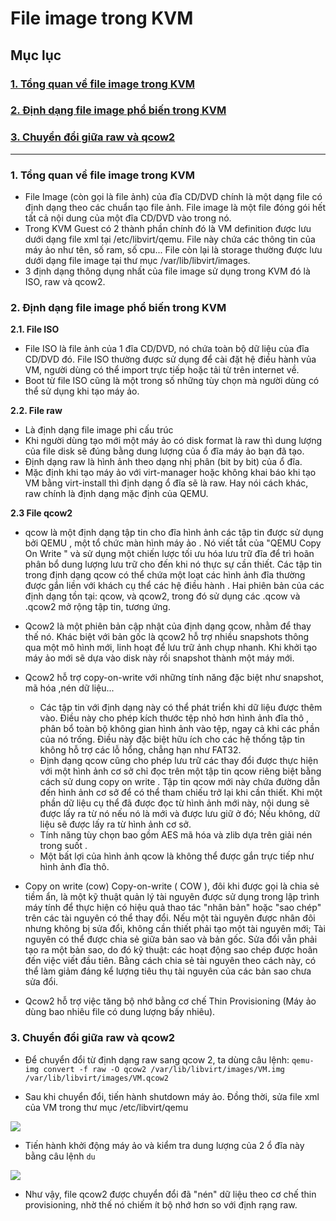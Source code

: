 # File image trong KVM

## Mục lục

### [1. Tổng quan về file image trong KVM](#tong-quan)

### [2. Định dạng file image phổ biến trong KVM](#image)

### [3. Chuyển đổi giữa raw và qcow2](#chuyen-doi)

---

### <a name = "tong-quan"> 1. Tổng quan về file image trong KVM </a>

- File Image (còn gọi là file ảnh) của đĩa CD/DVD chính là một dạng file có định dạng theo các chuẩn tạo file ảnh. File image  là một file đóng gói hết tất cả nội dung của một đĩa CD/DVD vào trong nó.
- Trong KVM Guest có 2 thành phần chính đó là VM definition được lưu dưới dạng file xml tại /etc/libvirt/qemu. File này chứa các thông tin của máy ảo như tên, số ram, số cpu... File còn lại là storage thường được lưu dưới dạng file image tại thư mục /var/lib/libvirt/images.
- 3 định dạng thông dụng nhất của file image sử dụng trong KVM đó là ISO, raw và qcow2.

### <a name ="image"> 2. Định dạng file image phổ biến trong KVM </a>

**2.1. File ISO**

- File ISO là file ảnh của 1 đĩa CD/DVD, nó chứa toàn bộ dữ liệu của đĩa CD/DVD đó. File ISO thường được sử dụng để cài đặt hệ điều hành vủa VM, người dùng có thể import trực tiếp hoặc tải từ trên internet về.
- Boot từ file ISO cũng là một trong số những tùy chọn mà người dùng có thể sử dụng khi tạo máy ảo.


**2.2. File raw**

- Là định dạng file image phi cấu trúc
- Khi người dùng tạo mới một máy ảo có disk format là raw thì dung lượng của file disk sẽ đúng bằng dung lượng của ổ đĩa máy ảo bạn đã tạo.
- Định dạng raw là hình ảnh theo dạng nhị phân (bit by bit) của ổ đĩa.
- Mặc định khi tạo máy ảo với virt-manager hoặc không khai báo khi tạo VM bằng virt-install thì định dạng ổ đĩa sẽ là raw. Hay nói cách khác, raw chính là định dạng mặc định của QEMU.

**2.3 File qcow2**

- qcow là một định dạng tập tin cho đĩa hình ảnh các tập tin được sử dụng bởi QEMU , một tổ chức màn hình máy ảo . Nó viết tắt của "QEMU Copy On Write " và sử dụng một chiến lược tối ưu hóa lưu trữ đĩa để trì hoãn phân bổ dung lượng lưu trữ cho đến khi nó thực sự cần thiết. Các tập tin trong định dạng qcow có thể chứa một loạt các hình ảnh đĩa thường được gắn liền với khách cụ thể các hệ điều hành . Hai phiên bản của các định dạng tồn tại: qcow, và qcow2, trong đó sử dụng các .qcow và .qcow2 mở rộng tập tin, tương ứng.
- Qcow2 là một phiên bản cập nhật của định dạng qcow, nhằm để thay thế nó. Khác biệt với bản gốc là qcow2 hỗ trợ nhiều snapshots thông qua một mô hình mới, linh hoạt để lưu trữ ảnh chụp nhanh. Khi khởi tạo máy ảo mới sẽ dựa vào disk này rồi snapshot thành một máy mới.
- Qcow2 hỗ trợ copy-on-write với những tính năng đặc biệt như snapshot, mã hóa ,nén dữ liệu...
  <ul>
  <li>Các tập tin với định dạng này có thể phát triển khi dữ liệu được thêm vào. Điều này cho phép kích thước tệp nhỏ hơn hình ảnh đĩa thô , phân bổ toàn bộ không gian hình ảnh vào tệp, ngay cả khi các phần của nó trống. Điều này đặc biệt hữu ích cho các hệ thống tập tin không hỗ trợ các lỗ hổng, chẳng hạn như FAT32.</li>
  <li>Định dạng qcow cũng cho phép lưu trữ các thay đổi được thực hiện với một hình ảnh cơ sở chỉ đọc trên một tập tin qcow riêng biệt bằng cách sử dung copy on write . Tập tin qcow mới này chứa đường dẫn đến hình ảnh cơ sở để có thể tham chiếu trở lại khi cần thiết. Khi một phần dữ liệu cụ thể đã được đọc từ hình ảnh mới này, nội dung sẽ được lấy ra từ nó nếu nó là mới và được lưu giữ ở đó; Nếu không, dữ liệu sẽ được lấy ra từ hình ảnh cơ sở.</li>
  <li>Tính năng tùy chọn bao gồm AES mã hóa và zlib dựa trên giải nén trong suốt .</li>
  <li>Một bất lợi của hình ảnh qcow là không thể được gắn trực tiếp như hình ảnh đĩa thô.</li>
  </ul>

- Copy on write (cow)
  Copy-on-write ( COW ), đôi khi được gọi là chia sẻ tiềm ẩn, là một kỹ thuật quản lý tài nguyên được sử dụng trong lập trình máy tính để thực hiện có hiệu quả thao tác "nhân bản" hoặc "sao chép" trên các tài nguyên có thể thay đổi. Nếu một tài nguyên được nhân đôi nhưng không bị sửa đổi, không cần thiết phải tạo một tài nguyên mới; Tài nguyên có thể được chia sẻ giữa bản sao và bản gốc. Sửa đổi vẫn phải tạo ra một bản sao, do đó kỹ thuật: các hoạt động sao chép được hoãn đến việc viết đầu tiên. Bằng cách chia sẻ tài nguyên theo cách này, có thể làm giảm đáng kể lượng tiêu thụ tài nguyên của các bản sao chưa sửa đổi.

- Qcow2 hỗ trợ việc tăng bộ nhớ bằng cơ chế Thin Provisioning (Máy ảo dùng bao nhiêu file có dung lượng bấy nhiêu). 

### <a name ="chuyen-doi"> 3. Chuyển đổi giữa raw và qcow2 </a>


- Để chuyển đổi từ định dạng raw sang qcow 2, ta dùng câu lệnh: 
  `qemu-img convert -f raw -O qcow2 /var/lib/libvirt/images/VM.img /var/lib/libvirt/images/VM.qcow2`

- Sau khi chuyển đổi, tiến hành shutdown máy ảo. Đồng thời, sửa file xml của VM trong thư mục /etc/libvirt/qemu

<img src="http://i.imgur.com/MW1I0IG.png">

- Tiến hành khởi động máy ảo và kiểm tra dung lượng của 2 ổ đĩa này bằng câu lệnh `du`

<img src="http://i.imgur.com/0mB0bU9.png">

- Như vậy, file qcow2 được chuyển đổi đã "nén" dữ liệu theo cơ chế thin provisioning, nhờ thế nó chiếm ít bộ nhớ hơn so với định rạng raw. 
